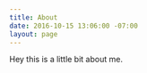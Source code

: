 ```yaml
---
title: About
date: 2016-10-15 13:06:00 -07:00
layout: page
---
```


Hey this is a little bit about me.

